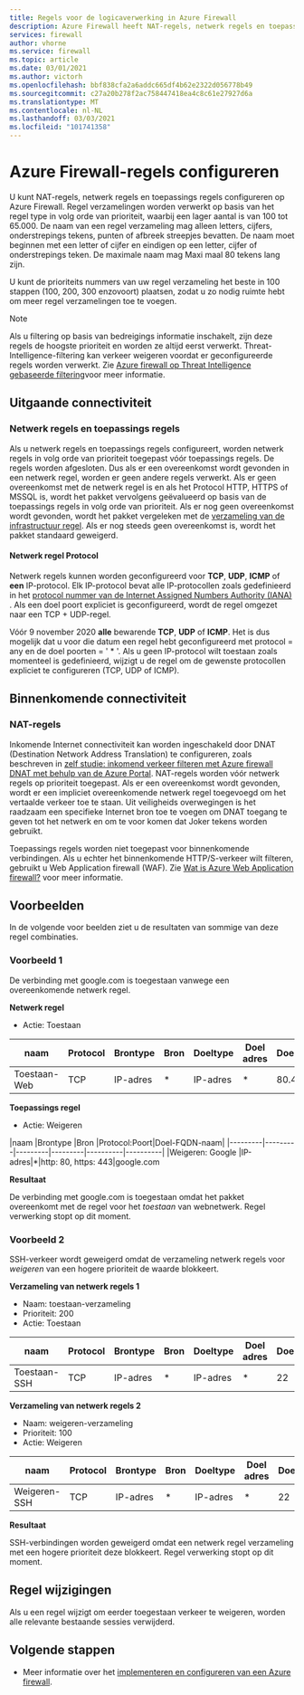 ```yaml
---
title: Regels voor de logicaverwerking in Azure Firewall
description: Azure Firewall heeft NAT-regels, netwerk regels en toepassings regels. De regels worden verwerkt volgens het regel type.
services: firewall
author: vhorne
ms.service: firewall
ms.topic: article
ms.date: 03/01/2021
ms.author: victorh
ms.openlocfilehash: bbf838cfa2a6addc665df4b62e2322d056778b49
ms.sourcegitcommit: c27a20b278f2ac758447418ea4c8c61e27927d6a
ms.translationtype: MT
ms.contentlocale: nl-NL
ms.lasthandoff: 03/03/2021
ms.locfileid: "101741358"
---
```

# <a name="configure-azure-firewall-rules"></a>Azure Firewall-regels configureren
U kunt NAT-regels, netwerk regels en toepassings regels configureren op Azure Firewall. Regel verzamelingen worden verwerkt op basis van het regel type in volg orde van prioriteit, waarbij een lager aantal is van 100 tot 65.000. De naam van een regel verzameling mag alleen letters, cijfers, onderstrepings tekens, punten of afbreek streepjes bevatten. De naam moet beginnen met een letter of cijfer en eindigen op een letter, cijfer of onderstrepings teken. De maximale naam mag Maxi maal 80 tekens lang zijn.

U kunt de prioriteits nummers van uw regel verzameling het beste in 100 stappen (100, 200, 300 enzovoort) plaatsen, zodat u zo nodig ruimte hebt om meer regel verzamelingen toe te voegen.

> [!NOTE]
> Als u filtering op basis van bedreigings informatie inschakelt, zijn deze regels de hoogste prioriteit en worden ze altijd eerst verwerkt. Threat-Intelligence-filtering kan verkeer weigeren voordat er geconfigureerde regels worden verwerkt. Zie [Azure firewall op Threat Intelligence gebaseerde filtering](threat-intel.md)voor meer informatie.

## <a name="outbound-connectivity"></a>Uitgaande connectiviteit

### <a name="network-rules-and-applications-rules"></a>Netwerk regels en toepassings regels

Als u netwerk regels en toepassings regels configureert, worden netwerk regels in volg orde van prioriteit toegepast vóór toepassings regels. De regels worden afgesloten. Dus als er een overeenkomst wordt gevonden in een netwerk regel, worden er geen andere regels verwerkt.  Als er geen overeenkomst met de netwerk regel is en als het Protocol HTTP, HTTPS of MSSQL is, wordt het pakket vervolgens geëvalueerd op basis van de toepassings regels in volg orde van prioriteit. Als er nog geen overeenkomst wordt gevonden, wordt het pakket vergeleken met de [verzameling van de infrastructuur regel](infrastructure-fqdns.md). Als er nog steeds geen overeenkomst is, wordt het pakket standaard geweigerd.

#### <a name="network-rule-protocol"></a>Netwerk regel Protocol

Netwerk regels kunnen worden geconfigureerd voor **TCP**, **UDP**, **ICMP** of **een** IP-protocol. Elk IP-protocol bevat alle IP-protocollen zoals gedefinieerd in het [protocol nummer van de Internet Assigned Numbers Authority (IANA)](https://www.iana.org/assignments/protocol-numbers/protocol-numbers.xhtml) . Als een doel poort expliciet is geconfigureerd, wordt de regel omgezet naar een TCP + UDP-regel.

Vóór 9 november 2020 **alle** bewarende **TCP**, **UDP** of **ICMP**. Het is dus mogelijk dat u voor die datum een regel hebt geconfigureerd met protocol = any en de doel poorten = ' * '. Als u geen IP-protocol wilt toestaan zoals momenteel is gedefinieerd, wijzigt u de regel om de gewenste protocollen expliciet te configureren (TCP, UDP of ICMP).

## <a name="inbound-connectivity"></a>Binnenkomende connectiviteit

### <a name="nat-rules"></a>NAT-regels

Inkomende Internet connectiviteit kan worden ingeschakeld door DNAT (Destination Network Address Translation) te configureren, zoals beschreven in [zelf studie: inkomend verkeer filteren met Azure firewall DNAT met behulp van de Azure Portal](tutorial-firewall-dnat.md). NAT-regels worden vóór netwerk regels op prioriteit toegepast. Als er een overeenkomst wordt gevonden, wordt er een impliciet overeenkomende netwerk regel toegevoegd om het vertaalde verkeer toe te staan. Uit veiligheids overwegingen is het raadzaam een specifieke Internet bron toe te voegen om DNAT toegang te geven tot het netwerk en om te voor komen dat Joker tekens worden gebruikt.

Toepassings regels worden niet toegepast voor binnenkomende verbindingen. Als u echter het binnenkomende HTTP/S-verkeer wilt filteren, gebruikt u Web Application firewall (WAF). Zie [Wat is Azure Web Application firewall?](../web-application-firewall/overview.md) voor meer informatie.

## <a name="examples"></a>Voorbeelden

In de volgende voor beelden ziet u de resultaten van sommige van deze regel combinaties.

### <a name="example-1"></a>Voorbeeld 1

De verbinding met google.com is toegestaan vanwege een overeenkomende netwerk regel.

**Netwerk regel**

- Actie: Toestaan


|naam  |Protocol  |Brontype  |Bron  |Doeltype  |Doel adres  |Doelpoorten|
|---------|---------|---------|---------|----------|----------|--------|
|Toestaan-Web     |TCP|IP-adres|*|IP-adres|*|80.443

**Toepassings regel**

- Actie: Weigeren

|naam  |Brontype  |Bron  |Protocol:Poort|Doel-FQDN-naam|
|---------|---------|---------|---------|----------|----------|
|Weigeren: Google     |IP-adres|*|http: 80, https: 443|google.com

**Resultaat**

De verbinding met google.com is toegestaan omdat het pakket overeenkomt met de regel voor het *toestaan* van webnetwerk. Regel verwerking stopt op dit moment.

### <a name="example-2"></a>Voorbeeld 2

SSH-verkeer wordt geweigerd omdat de verzameling netwerk regels voor *weigeren* van een hogere prioriteit de waarde blokkeert.

**Verzameling van netwerk regels 1**

- Naam: toestaan-verzameling
- Prioriteit: 200
- Actie: Toestaan

|naam  |Protocol  |Brontype  |Bron  |Doeltype  |Doel adres  |Doelpoorten|
|---------|---------|---------|---------|----------|----------|--------|
|Toestaan-SSH     |TCP|IP-adres|*|IP-adres|*|22

**Verzameling van netwerk regels 2**

- Naam: weigeren-verzameling
- Prioriteit: 100
- Actie: Weigeren

|naam  |Protocol  |Brontype  |Bron  |Doeltype  |Doel adres  |Doelpoorten|
|---------|---------|---------|---------|----------|----------|--------|
|Weigeren-SSH     |TCP|IP-adres|*|IP-adres|*|22

**Resultaat**

SSH-verbindingen worden geweigerd omdat een netwerk regel verzameling met een hogere prioriteit deze blokkeert. Regel verwerking stopt op dit moment.

## <a name="rule-changes"></a>Regel wijzigingen

Als u een regel wijzigt om eerder toegestaan verkeer te weigeren, worden alle relevante bestaande sessies verwijderd.

## <a name="next-steps"></a>Volgende stappen

- Meer informatie over het [implementeren en configureren van een Azure firewall](tutorial-firewall-deploy-portal.md).
